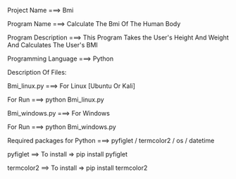 Project Name ===> Bmi

Program Name ===> Calculate The Bmi Of The Human Body

Program Description ===> This Program Takes the User's Height And Weight And Calculates The User's BMI

Programming Language ===> Python

Description Of Files:

Bmi_linux.py ===> For Linux [Ubuntu Or Kali]

For Run ===> python Bmi_linux.py

Bmi_windows.py ===> For Windows

For Run ===> python Bmi_windows.py

Required packages for Python ===> pyfiglet / termcolor2 / os / datetime

pyfiglet ==> To install => pip install pyfiglet

termcolor2 ==> To install => pip install termcolor2

